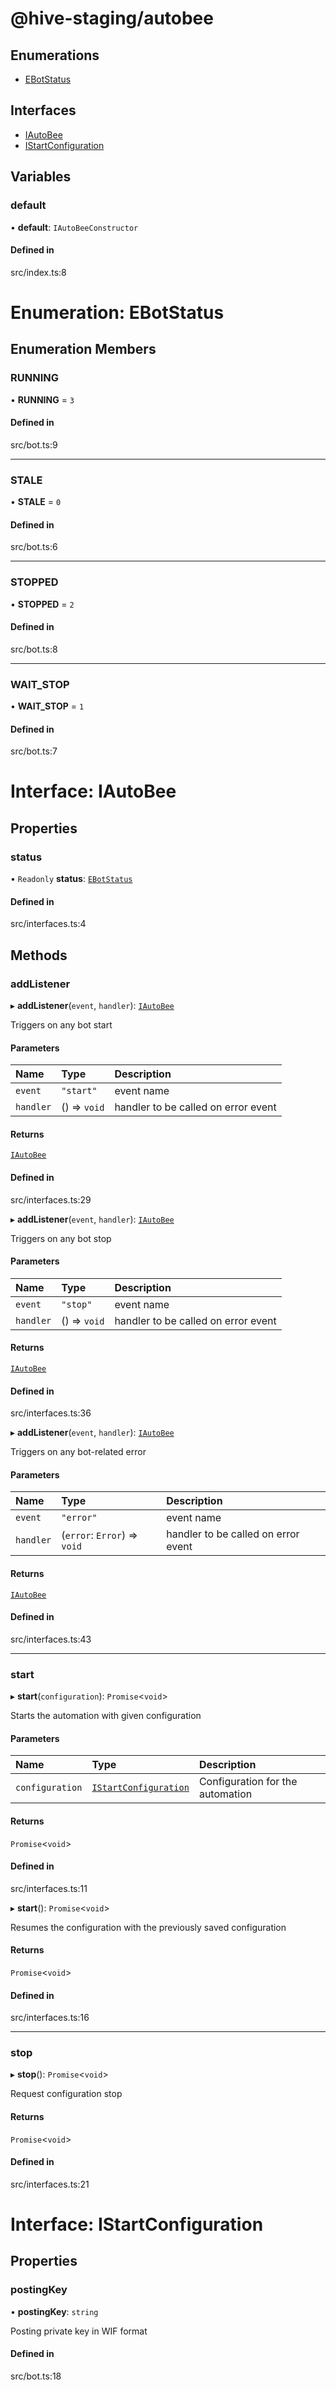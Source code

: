 
<a name="_modulesmd"></a>

# @hive-staging/autobee

## Enumerations

- [EBotStatus](#enumsebotstatusmd)

## Interfaces

- [IAutoBee](#interfacesiautobeemd)
- [IStartConfiguration](#interfacesistartconfigurationmd)

## Variables

### default

• **default**: `IAutoBeeConstructor`

#### Defined in

src/index.ts:8


<a name="enumsebotstatusmd"></a>

# Enumeration: EBotStatus

## Enumeration Members

### RUNNING

• **RUNNING** = ``3``

#### Defined in

src/bot.ts:9

___

### STALE

• **STALE** = ``0``

#### Defined in

src/bot.ts:6

___

### STOPPED

• **STOPPED** = ``2``

#### Defined in

src/bot.ts:8

___

### WAIT\_STOP

• **WAIT\_STOP** = ``1``

#### Defined in

src/bot.ts:7


<a name="interfacesiautobeemd"></a>

# Interface: IAutoBee

## Properties

### status

• `Readonly` **status**: [`EBotStatus`](#enumsebotstatusmd)

#### Defined in

src/interfaces.ts:4

## Methods

### addListener

▸ **addListener**(`event`, `handler`): [`IAutoBee`](#interfacesiautobeemd)

Triggers on any bot start

#### Parameters

| Name | Type | Description |
| :------ | :------ | :------ |
| `event` | ``"start"`` | event name |
| `handler` | () => `void` | handler to be called on error event |

#### Returns

[`IAutoBee`](#interfacesiautobeemd)

#### Defined in

src/interfaces.ts:29

▸ **addListener**(`event`, `handler`): [`IAutoBee`](#interfacesiautobeemd)

Triggers on any bot stop

#### Parameters

| Name | Type | Description |
| :------ | :------ | :------ |
| `event` | ``"stop"`` | event name |
| `handler` | () => `void` | handler to be called on error event |

#### Returns

[`IAutoBee`](#interfacesiautobeemd)

#### Defined in

src/interfaces.ts:36

▸ **addListener**(`event`, `handler`): [`IAutoBee`](#interfacesiautobeemd)

Triggers on any bot-related error

#### Parameters

| Name | Type | Description |
| :------ | :------ | :------ |
| `event` | ``"error"`` | event name |
| `handler` | (`error`: `Error`) => `void` | handler to be called on error event |

#### Returns

[`IAutoBee`](#interfacesiautobeemd)

#### Defined in

src/interfaces.ts:43

___

### start

▸ **start**(`configuration`): `Promise`\<`void`\>

Starts the automation with given configuration

#### Parameters

| Name | Type | Description |
| :------ | :------ | :------ |
| `configuration` | [`IStartConfiguration`](#interfacesistartconfigurationmd) | Configuration for the automation |

#### Returns

`Promise`\<`void`\>

#### Defined in

src/interfaces.ts:11

▸ **start**(): `Promise`\<`void`\>

Resumes the configuration with the previously saved configuration

#### Returns

`Promise`\<`void`\>

#### Defined in

src/interfaces.ts:16

___

### stop

▸ **stop**(): `Promise`\<`void`\>

Request configuration stop

#### Returns

`Promise`\<`void`\>

#### Defined in

src/interfaces.ts:21


<a name="interfacesistartconfigurationmd"></a>

# Interface: IStartConfiguration

## Properties

### postingKey

• **postingKey**: `string`

Posting private key in WIF format

#### Defined in

src/bot.ts:18

